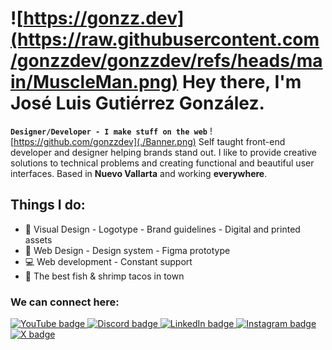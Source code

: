 # ![https://gonzz.dev](https://raw.githubusercontent.com/gonzzdev/gonzzdev/refs/heads/main/MuscleMan.png) Hey there, I'm José Luis Gutiérrez González.
**`Designer/Developer - I make stuff on the web`**
![https://github.com/gonzzdev](./Banner.png)
Self taught front-end developer and designer helping brands stand out. I like to provide creative solutions to technical problems and creating functional and beautiful user interfaces. Based in **Nuevo Vallarta** and working **everywhere**.

## Things I do:
- 🎨 Visual Design - Logotype - Brand guidelines - Digital and printed assets
- 🛜 Web Design - Design system - Figma prototype
- 💻 Web development - Constant support
- 🌮 The best fish & shrimp tacos in town

### We can connect here:
<p align="left">
   <a href="https://www.youtube.com/@gonzzdev">
      <img alt="YouTube badge" title="Subscribe to my YouTube channel" src="https://img.shields.io/badge/YouTube-FF0000?style=for-the-badge&logo=youtube&logoColor=white" />
   </a>
   
   <a href="https://x.com/gonzz_dev">
      <img alt="Discord badge" title="Join my Discord server to talk" src="https://img.shields.io/badge/Discord-5865F2?style=for-the-badge&logo=discord&logoColor=white"/>
   </a>
      
   <a href="https://www.linkedin.com/in/gonzz-dev/">
      <img alt="LinkedIn badge" title="Check out my LinkedIn" src="https://img.shields.io/badge/LinkedIn-0077B5?style=for-the-badge&logo=linkedin&logoColor=white"/>
   </a>
      
   <a href="https://www.instagram.com/gonzz.dev/">
      <img alt="Instagram badge" title="I will post tech stuff I promise" src="https://img.shields.io/badge/Instagram-E4405F?style=for-the-badge&logo=instagram&logoColor=white"/>
   </a>
   
   <a href="https://x.com/gonzz_dev">
      <img alt="X badge" title="Follow me on X" src="https://img.shields.io/badge/X-000000?style=for-the-badge&logo=x&logoColor=white"/>
   </a>
</p>
